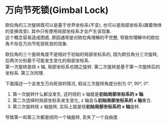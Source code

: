 # 万向节死锁(Gimbal Lock)

欧拉角的三次旋转既可以是基于世界坐标系(不变), 也可以是局部坐标系(跟着物体的变换改变). 其中只有使用局部坐标系才会产生该现象.  
这个概念容易造成困惑, 原因通常是对欧拉角理解的不完整, 导致你理解中的欧拉角不存在万向节死锁死锁的现象.  

欧拉角的三个旋转角度不是相对于初始的局部坐标系的, 因为欧拉角分三次旋转, 后两次分别基于可能发生变化的局部坐标系.  
第一次旋转是绕 x 轴, 局部坐标系也随之旋转. 第二次旋转是基于第一次旋转后的坐标系. 第三次同理.  

下面描述一个会发生万向死锁的情况, 假设三次旋转角度分别为 0°, 90°, 0°.  

1. 第一次旋转什么都没发生, 这时绕的 x 轴就是**初始局部坐标系的 x 轴**.
2. 第二次选择时局部坐标系发生变化, z 轴会与**初始局部坐标系的 x 轴**重合.
3. 第三次旋转绕 z 轴旋转, 实际上就是绕**初始局部坐标系的 x 轴**旋转.

导致第一和第三次都是绕同一个轴旋转, 丢失了一个自由度.  
